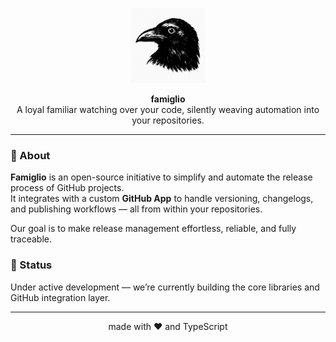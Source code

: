 <p align="center">
  <img alt="Famiglio's logo" src="../images/logo.png" width="120" />
</p>

<p align="center">
  <strong>famiglio</strong><br />
  A loyal familiar watching over your code, silently weaving automation into your repositories.
</p>

---

### 🧠 About

**Famiglio** is an open-source initiative to simplify and automate the release process of GitHub projects.  
It integrates with a custom **GitHub App** to handle versioning, changelogs, and publishing workflows — all from within your repositories.

Our goal is to make release management effortless, reliable, and fully traceable.

### 🚧 Status

Under active development — we’re currently building the core libraries and GitHub integration layer.

---

<p align="center">made with ❤️ and TypeScript</p>
